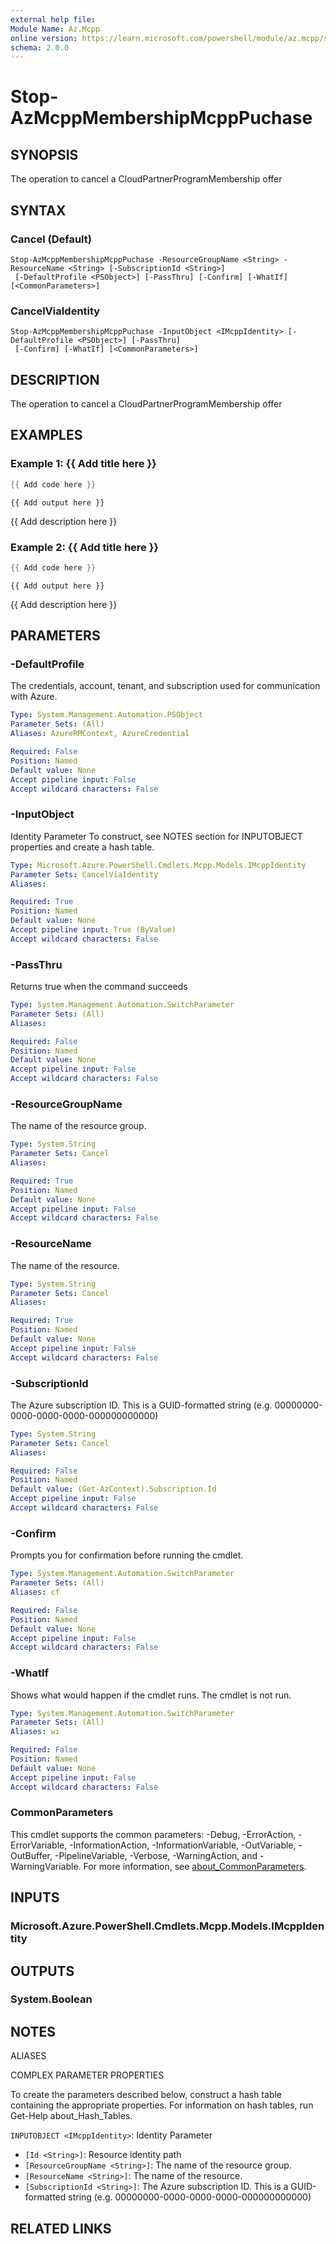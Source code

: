```yaml
---
external help file:
Module Name: Az.Mcpp
online version: https://learn.microsoft.com/powershell/module/az.mcpp/stop-azmcppmembershipmcpppuchase
schema: 2.0.0
---
```


# Stop-AzMcppMembershipMcppPuchase

## SYNOPSIS
The operation to cancel a CloudPartnerProgramMembership offer

## SYNTAX

### Cancel (Default)
```
Stop-AzMcppMembershipMcppPuchase -ResourceGroupName <String> -ResourceName <String> [-SubscriptionId <String>]
 [-DefaultProfile <PSObject>] [-PassThru] [-Confirm] [-WhatIf] [<CommonParameters>]
```

### CancelViaIdentity
```
Stop-AzMcppMembershipMcppPuchase -InputObject <IMcppIdentity> [-DefaultProfile <PSObject>] [-PassThru]
 [-Confirm] [-WhatIf] [<CommonParameters>]
```

## DESCRIPTION
The operation to cancel a CloudPartnerProgramMembership offer

## EXAMPLES

### Example 1: {{ Add title here }}
```powershell
{{ Add code here }}
```

```output
{{ Add output here }}
```

{{ Add description here }}

### Example 2: {{ Add title here }}
```powershell
{{ Add code here }}
```

```output
{{ Add output here }}
```

{{ Add description here }}

## PARAMETERS

### -DefaultProfile
The credentials, account, tenant, and subscription used for communication with Azure.

```yaml
Type: System.Management.Automation.PSObject
Parameter Sets: (All)
Aliases: AzureRMContext, AzureCredential

Required: False
Position: Named
Default value: None
Accept pipeline input: False
Accept wildcard characters: False
```

### -InputObject
Identity Parameter
To construct, see NOTES section for INPUTOBJECT properties and create a hash table.

```yaml
Type: Microsoft.Azure.PowerShell.Cmdlets.Mcpp.Models.IMcppIdentity
Parameter Sets: CancelViaIdentity
Aliases:

Required: True
Position: Named
Default value: None
Accept pipeline input: True (ByValue)
Accept wildcard characters: False
```

### -PassThru
Returns true when the command succeeds

```yaml
Type: System.Management.Automation.SwitchParameter
Parameter Sets: (All)
Aliases:

Required: False
Position: Named
Default value: None
Accept pipeline input: False
Accept wildcard characters: False
```

### -ResourceGroupName
The name of the resource group.

```yaml
Type: System.String
Parameter Sets: Cancel
Aliases:

Required: True
Position: Named
Default value: None
Accept pipeline input: False
Accept wildcard characters: False
```

### -ResourceName
The name of the resource.

```yaml
Type: System.String
Parameter Sets: Cancel
Aliases:

Required: True
Position: Named
Default value: None
Accept pipeline input: False
Accept wildcard characters: False
```

### -SubscriptionId
The Azure subscription ID.
This is a GUID-formatted string (e.g.
00000000-0000-0000-0000-000000000000)

```yaml
Type: System.String
Parameter Sets: Cancel
Aliases:

Required: False
Position: Named
Default value: (Get-AzContext).Subscription.Id
Accept pipeline input: False
Accept wildcard characters: False
```

### -Confirm
Prompts you for confirmation before running the cmdlet.

```yaml
Type: System.Management.Automation.SwitchParameter
Parameter Sets: (All)
Aliases: cf

Required: False
Position: Named
Default value: None
Accept pipeline input: False
Accept wildcard characters: False
```

### -WhatIf
Shows what would happen if the cmdlet runs.
The cmdlet is not run.

```yaml
Type: System.Management.Automation.SwitchParameter
Parameter Sets: (All)
Aliases: wi

Required: False
Position: Named
Default value: None
Accept pipeline input: False
Accept wildcard characters: False
```

### CommonParameters
This cmdlet supports the common parameters: -Debug, -ErrorAction, -ErrorVariable, -InformationAction, -InformationVariable, -OutVariable, -OutBuffer, -PipelineVariable, -Verbose, -WarningAction, and -WarningVariable. For more information, see [about_CommonParameters](http://go.microsoft.com/fwlink/?LinkID=113216).

## INPUTS

### Microsoft.Azure.PowerShell.Cmdlets.Mcpp.Models.IMcppIdentity

## OUTPUTS

### System.Boolean

## NOTES

ALIASES

COMPLEX PARAMETER PROPERTIES

To create the parameters described below, construct a hash table containing the appropriate properties. For information on hash tables, run Get-Help about_Hash_Tables.


`INPUTOBJECT <IMcppIdentity>`: Identity Parameter
  - `[Id <String>]`: Resource identity path
  - `[ResourceGroupName <String>]`: The name of the resource group.
  - `[ResourceName <String>]`: The name of the resource.
  - `[SubscriptionId <String>]`: The Azure subscription ID. This is a GUID-formatted string (e.g. 00000000-0000-0000-0000-000000000000)

## RELATED LINKS

